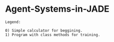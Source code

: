 # Agent-Systems-in-JADE

```
Legend:

0) Simple calculator for beggining.
1) Program with class methods for training.
```
